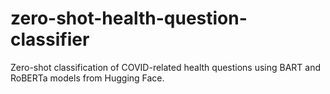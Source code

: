 # zero-shot-health-question-classifier
Zero-shot classification of COVID-related health questions using BART and RoBERTa models from Hugging Face.

